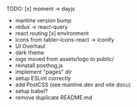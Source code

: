 TODO:
[x] moment -> dayjs
* mantine version bump
* redux -> react-query
* react routing
[x] environment
* icons from tabler-icons-react -> iconify
* UI Overhaul
* dark theme
* logo moved from assets/logo to public/
* reinstall posthog.js
* implement "pages" dir
* setup ESLint correctly
* add PostCSS (see mantine.dev and vite docu)
* setup babel?
* remove duplicate README.md
